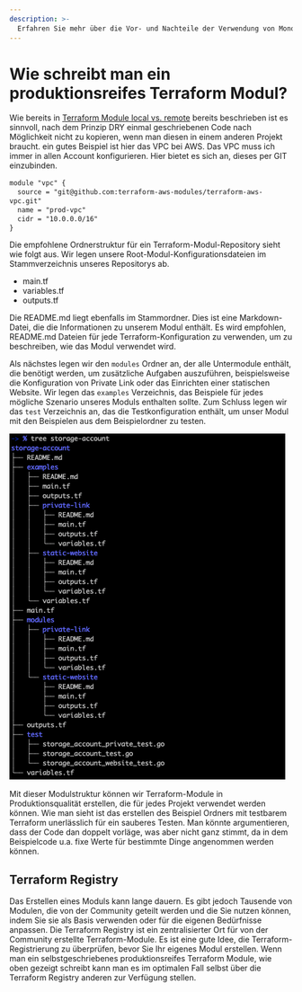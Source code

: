 ```yaml
---
description: >-
  Erfahren Sie mehr über die Vor- und Nachteile der Verwendung von Mono-Repositories und Multi-Repositories sowie den jeweils logischsten Anwendungsfall.
---
```


# Wie schreibt man ein produktionsreifes Terraform Modul?

Wie bereits in [Terraform Module local vs. remote](projektstruktur/module-local-remote.md "Terraform Module local vs. remote") bereits beschrieben ist es sinnvoll, nach dem Prinzip DRY einmal geschriebenen Code nach Möglichkeit nicht zu kopieren, wenn man diesen in einem anderen Projekt braucht. ein gutes Beispiel ist hier das VPC bei AWS. Das VPC muss ich immer in allen Account konfigurieren. Hier bietet es sich an, dieses per GIT einzubinden.

```text
module "vpc" {
  source = "git@github.com:terraform-aws-modules/terraform-aws-vpc.git"
  name = "prod-vpc"
  cidr = "10.0.0.0/16"
}

```

Die empfohlene Ordnerstruktur für ein Terraform-Modul-Repository sieht wie folgt aus. Wir legen unsere Root-Modul-Konfigurationsdateien im Stammverzeichnis unseres Repositorys ab.

* main.tf
* variables.tf
* outputs.tf

Die README.md liegt ebenfalls im Stammordner. Dies ist eine Markdown-Datei, die die Informationen zu unserem Modul enthält. Es wird empfohlen, README.md Dateien für jede Terraform-Konfiguration zu verwenden, um zu beschreiben, wie das Modul verwendet wird.

Als nächstes legen wir den `modules` Ordner an, der alle Untermodule enthält, die benötigt werden, um zusätzliche Aufgaben auszuführen, beispielsweise die Konfiguration von Private Link oder das Einrichten einer statischen Website. Wir legen das `examples` Verzeichnis, das Beispiele für jedes mögliche Szenario unseres Moduls enthalten sollte. Zum Schluss legen wir das `test` Verzeichnis an, das die Testkonfiguration enthält, um unser Modul mit den Beispielen aus dem Beispielordner zu testen.

![produktionsreifes Terraform Modul](img/production_ready_module_1.png "produktionsreifes Terraform Modul")


Mit dieser Modulstruktur können wir Terraform-Module in Produktionsqualität erstellen, die für jedes Projekt verwendet werden können. Wie man sieht ist das erstellen des Beispiel Ordners mit testbarem Terraform unerlässlich für ein sauberes Testen. Man könnte argumentieren, dass der Code dan doppelt vorläge, was aber nicht ganz stimmt, da in dem Beispielcode u.a. fixe Werte für bestimmte Dinge angenommen werden können.

## Terraform Registry
Das Erstellen eines Moduls kann lange dauern. Es gibt jedoch Tausende von Modulen, die von der Community geteilt werden und die Sie nutzen können, indem Sie sie als Basis verwenden oder für die eigenen Bedürfnisse anpassen. Die Terraform Registry ist ein zentralisierter Ort für von der Community erstellte Terraform-Module. Es ist eine gute Idee, die Terraform-Registrierung zu überprüfen, bevor Sie Ihr eigenes Modul erstellen. Wenn man ein selbstgeschriebenes produktionsreifes Terraform Module, wie oben gezeigt schreibt kann man es im optimalen Fall selbst über die Terraform Registry anderen zur Verfügung stellen.
